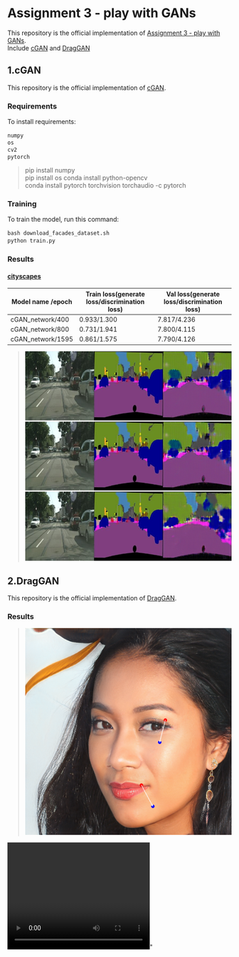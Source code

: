 # Assignment 3 - play with GANs

This repository is the official implementation of [Assignment 3 - play with GANs](https://github.com/Dorispig/DIP/tree/main/homework/homework3).  
Include [cGAN](https://github.com/Dorispig/DIP/tree/main/homework/homework3/my_conditional_gan) and [DragGAN](https://github.com/YudongGuo/DIP-Teaching/tree/main/Assignments/02_DIPwithPyTorch/Pix2Pix)
## 1.cGAN
This repository is the official implementation of [cGAN](https://github.com/Dorispig/DIP/tree/main/homework/homework3/my_conditional_gan). 

### Requirements

To install requirements:

```setup
numpy
os
cv2
pytorch
```

>pip install numpy  
pip install os
conda install python-opencv  
conda install pytorch torchvision torchaudio -c pytorch

### Training

To train the model, run this command:

```python
bash download_facades_dataset.sh
python train.py
```
### Results

#### [cityscapes](http://efrosgans.eecs.berkeley.edu/pix2pix/datasets/cityscapes.tar.gz)

| Model name /epoch  | Train loss(generate loss/discrimination loss)      | Val loss(generate loss/discrimination loss)       |
| ------------------ |---------------- | -------------- |
| cGAN_network/400     |     0.933/1.300        |      7.817/4.236      |
| cGAN_network/800    |     0.731/1.941        |      7.800/4.115      |
| cGAN_network/1595    |     0.861/1.575        |      7.790/4.126      |

>![epoch400](https://raw.githubusercontent.com/Dorispig/DIP/refs/heads/main/homework/homework3/my_conditional_gan/val_results/cityscapes/epoch_400/result_4.png "epoch400_result4")
![epoch800](https://raw.githubusercontent.com/Dorispig/DIP/refs/heads/main/homework/homework3/my_conditional_gan/val_results/cityscapes/epoch_800/result_4.png "epoch800_result4")
![epoch1595](https://raw.githubusercontent.com/Dorispig/DIP/refs/heads/main/homework/homework3/my_conditional_gan/val_results/cityscapes/epoch_1595/result_4.png "epoch1595_result4")









## 2.DragGAN

This repository is the official implementation of [DragGAN](https://github.com/YudongGuo/DIP-Teaching/tree/main/Assignments/02_DIPwithPyTorch/Pix2Pix). 

### Results
>![no-smile](https://raw.githubusercontent.com/Dorispig/DIP/refs/heads/main/homework/homework3/draggan/result/demo.png)
<video width="320" height="240" controls>
    <source src="https://raw.githubusercontent.com/Dorispig/DIP/refs/heads/main/homework/homework3/draggan/result/demo.mp4" title="demo.mp4"></video>"
</video>
